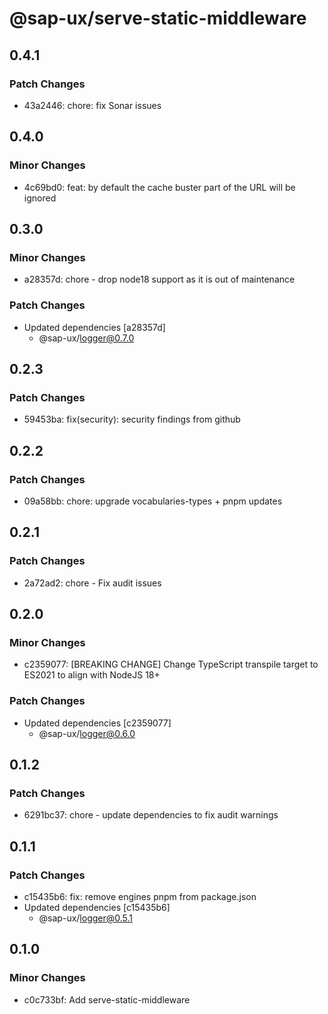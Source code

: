 # @sap-ux/serve-static-middleware

## 0.4.1

### Patch Changes

-   43a2446: chore: fix Sonar issues

## 0.4.0

### Minor Changes

-   4c69bd0: feat: by default the cache buster part of the URL will be ignored

## 0.3.0

### Minor Changes

-   a28357d: chore - drop node18 support as it is out of maintenance

### Patch Changes

-   Updated dependencies [a28357d]
    -   @sap-ux/logger@0.7.0

## 0.2.3

### Patch Changes

-   59453ba: fix(security): security findings from github

## 0.2.2

### Patch Changes

-   09a58bb: chore: upgrade vocabularies-types + pnpm updates

## 0.2.1

### Patch Changes

-   2a72ad2: chore - Fix audit issues

## 0.2.0

### Minor Changes

-   c2359077: [BREAKING CHANGE] Change TypeScript transpile target to ES2021 to align with NodeJS 18+

### Patch Changes

-   Updated dependencies [c2359077]
    -   @sap-ux/logger@0.6.0

## 0.1.2

### Patch Changes

-   6291bc37: chore - update dependencies to fix audit warnings

## 0.1.1

### Patch Changes

-   c15435b6: fix: remove engines pnpm from package.json
-   Updated dependencies [c15435b6]
    -   @sap-ux/logger@0.5.1

## 0.1.0

### Minor Changes

-   c0c733bf: Add serve-static-middleware
